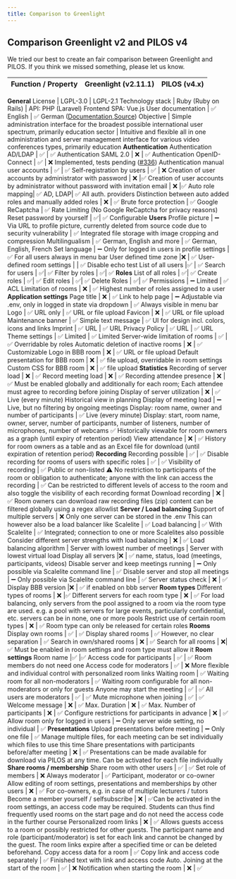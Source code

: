 ```yaml
---
title: Comparison to Greenlight
---
```


## Comparison Greenlight v2 and PILOS v4
We tried our best to create an fair comparison between Greenlight and PILOS. If you think we missed something, please let us know.

Function / Property | Greenlight (v2.11.1) | PILOS (v4.x)
-- | -- | --
**General**
License | LGPL-3.0 | LGPL-2.1
Technology stack | Ruby (Ruby on Rails) | API:   PHP (Laravel) Frontend SPA: Vue.js
User documentation | ✅ English | ✅ German ([Documentation](https://thm-health.github.io/PILOS-Docs/),[Source](https://github.com/THM-Health/PILOS-Docs))
Objective | Simple administration interface for the broadest possible international user spectrum, primarily education sector | Intuitive and flexible all in one administration and server management interface for various video conferences types, primarily education
**Authentication**
Authentication AD/LDAP | ✅ | ✅
Authentication SAML 2.0 | ❌ | ✅
Authentication OpenID-Connect | ✅ | ❌ Implemented, tests pending ([#336](https://github.com/THM-Health/PILOS/pull/139336))
Authentication manual user accounts | ✅ | ✅
Self-registration by users | ✅ | ❌
Creation of user accounts by administrator with password | ❌ |✅
Creation of user accounts by administrator without password with invitation email | ❌ |✅
Auto role mapping| ✅ AD, LDAP| ✅ All auth. providers
Distinction between auto added roles and manually added roles | ❌ | ✅
Brute force protection | ✅ Google ReCaptcha | ✅ Rate Limiting (No Google ReCaptcha for privacy reasons)
Reset password by yourself | ✅| ✅ Configurable
**Users**
Profile picture | ➖ Via URL to profile picture, currently deleted from source code due to security vulnerability | ✅ Integrated file storage with image cropping and compression
Multilingualism | ✅ German, English and more | ✅ German, English, French
Set language | ➖ Only for logged in users in profile settings | ✅ For all users always in menu bar
User defined time zone |❌ | ✅
User-defined room settings | | ✅ Disable echo test
List of all users |✅ | ✅
Search for users | ✅| ✅
Filter by roles | ✅| ✅
**Roles**
List of all roles | ✅| ✅
Create roles | ✅| ✅
Edit roles | ✅| ✅
Delete Roles | ✅| ✅
Permissions | ➖ Limited | ✅ ACL
Limitation of rooms | ❌ | ✅ Highest number of roles assigned to a user
**Application settings**
Page title | ❌ | ✅
Link to help page | ➖ Adjustable via .env, only in logged in state via dropdown | ✅ Always visible in menu bar
Logo | ✅ URL only | ✅ URL or file upload
Favicon | ❌ | ✅ URL or file upload
Maintenance banner | ✅ Simple text message | ✅ UI for design incl. colors, icons and links
Imprint | ✅ URL | ✅ URL
Privacy Policy | ✅ URL | ✅ URL
Theme settings | ✅ Limited | ✅ Limited
Server-wide limitation of rooms | ✅ | ✅ Overridable by roles
Automatic deletion of inactive rooms | ❌ | ✅ Customizable
Logo in BBB room | ❌ | ✅ URL or file upload
Default presentation for BBB room | ❌ | ✅ file upload, overridable in room settings
Custom CSS for BBB room | ❌ | ✅ file upload
**Statistics**
Recording of server load | ❌ | ✅
Record meeting load | ❌ | ✅
Recording attendee presence | ❌ | ✅ Must be enabled globally and additionally for each room; Each attendee must agree to recording before joining
Display of server utilization | ❌ | ✅ Live (every minute) Historical view in planning
Display of meeting load | ➖ Live, but no filtering by ongoing meetings Display: room name, owner and number of participants | ✅ Live (every minute) Display: start, room name, owner, server, number of participants, number of listeners, number of microphones, number of webcams ✅ Historically viewable for room owners as a graph (until expiry of retention period)
View attendance | ❌ | ✅ History for room owners as a table and as an Excel file for download (until expiration of retention period)
**Recording**
Recording possible | ✅ | ✅
Disable recording for rooms of users with specific roles | ✅ | ✅
Visibility of recording | ✅ Public or non-listed :warning: No restriction to participants of the room or obligation to authenticate; anyone with the link can access the recording | ✅ Can be restricted to different levels of access to the room and also toggle the visibility of each recording format
Download recording | ❌ | ✅ Room owners can download raw recording files (zip) content can be filtered globally using a regex allowlist
**Server / Load balancing**
Support of multiple servers | ❌ Only one server can be stored in the .env This can however also be a load balancer like Scalelite | ✅
Load balancing | ✅ With Scalelite | ✅ Integrated; connection to one or more Scalelites also possible
Consider different server strengths with load balancing | ❌ | ✅
Load balancing algorithm | Server with lowest number of meetings | Server with lowest virtual load
Display all servers |❌ | ✅ name, status, load (meetings, participants, videos)
Disable server and keep meetings running | ➖ Only possible via Scalelite command line | ✅
Disable server and stop all meetings | ➖ Only possible via Scalelite command line | ✅
Server status check | ❌ | ✅
Display BBB version |❌ | ✅ if enabled on bbb server
**Room types**
Different types of rooms | ❌ |✅
Different servers for each room type | ❌ | ✅  For load balancing, only servers from the pool assigned to a room via the room type are used. e.g. a pool with servers for large events, particularly confidential, etc.   servers can be in none, one or more pools
Restrict use of certain room types | ❌ | ✅  Room type can only be released for certain roles
**Rooms**
Display own rooms | ✅ | ✅
Display shared rooms | ✅ However, no clear separation | ✅
Search in own/shared rooms | ❌ | ✅
Search for all rooms | ❌| ✅ Must be enabled in room settings and room type must allow it
**Room settings**
Room name |✅ |✅
Access code for participants | ✅ | ✅ Room members do not need one
Access code for moderators | ✅ | ❌ More flexible and individual control with personalized room links
Waiting room | ✅ Waiting room for all non-moderators | ✅ Waiting room configurable for all non-moderators or only for guests
Anyone may start the meeting | ✅ | ✅
All users are moderators | ✅ | ✅
Mute microphone when joining | ✅ | ✅
Welcome message | ❌ | ✅
Max.   Duration | ❌ | ✅
Max.   Number of participants | ❌ | ✅
Configure restrictions for participants in advance | ❌ | ✅
Allow room only for logged in users | ➖ Only server wide setting, no individual | ✅
**Presentations**
Upload presentations before meeting | ➖ Only one file | ✅ Manage multiple files, for each meeting can be set individually which files to use this time
Share presentations with participants before/after meeting | ❌ | ✅ Presentations can be made available for download via PILOS at any time. Can be activated for each file individually
**Share rooms / membership**
Share room with other users | ✅ | ✅
Set role of members | ❌ Always moderator | ✅ Participant, moderator or co-owner
Allow editing of room settings, presentations and memberships by other users | ❌ | ✅ For co-owners, e.g. in case of multiple lecturers / tutors
Become a member yourself / selfsubscribe | ❌ | ✅Can be activated in the room settings, an access code may be required. Students can thus find frequently used rooms on the start page and do not need the access code in the further course
Personalized room links | ❌ | ✅ Allows guests access to a room or possibly restricted for other guests. The participant name and role (participant/moderator) is set for each link and cannot be changed by the guest. The room links expire after a specified time or can be deleted beforehand.
Copy access data for a room | ✅ Copy link and access code separately | ✅ Finished text with link and access code
Auto. Joining at the start of the room | ✅ | ❌
Notification when starting the room | ❌ | ✅

